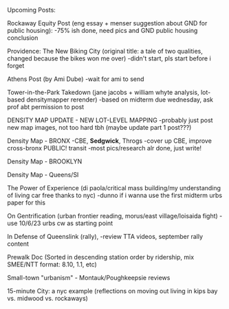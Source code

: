Upcoming Posts: 

Rockaway Equity Post (eng essay + menser suggestion about GND for public housing): 
-75% ish done, need pics and GND public housing conclusion

Providence: The New Biking City (original title: a tale of two qualities, changed because the bikes won me over)
-didn't start, pls start before i forget 

Athens Post (by Ami Dube)
-wait for ami to send

Tower-in-the-Park Takedown (jane jacobs + william whyte analysis, lot-based densitymapper rerender)
-based on midterm due wednesday, ask prof abt permission to post

DENSITY MAP UPDATE - NEW LOT-LEVEL MAPPING
-probably just post new map images, not too hard tbh (maybe update part 1 post???)

Density Map - BRONX
	-CBE, **Sedgwick**, Throgs
		-cover up CBE, improve cross-bronx PUBLIC! transit
-most pics/research alr done, just write!

Density Map - BROOKLYN

Density Map - Queens/SI

The Power of Experience (di paola/critical mass building/my understanding of living car free thanks to nyc)
-dunno if i wanna use the first midterm urbs paper for this

On Gentrification (urban frontier reading, morus/east village/loisaida fight)
-use 10/6/23 urbs cw as starting point

In Defense of Queenslink (rally), 
-review TTA videos, september rally content

Prewalk Doc (Sorted in descending station order by ridership, mix SMEE/NTT format: 8.10, 1.1, etc) 

Small-town "urbanism" - Montauk/Poughkeepsie reviews 

15-minute City: a nyc example (reflections on moving out living in kips bay vs. midwood vs. rockaways) 